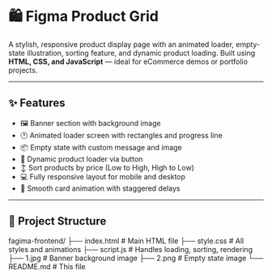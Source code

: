 # 🛍️ Figma Product Grid

A stylish, responsive product display page with an animated loader, empty-state illustration, sorting feature, and dynamic product loading. Built using **HTML, CSS, and JavaScript** — ideal for eCommerce demos or portfolio projects.

---

## ✨ Features

- 🖼️ Banner section with background image
- 🕐 Animated loader screen with rectangles and progress line
- 📦 Empty state with custom message and image
- 🛒 Dynamic product loader via button
- ↕️ Sort products by price (Low to High, High to Low)
- 💻 Fully responsive layout for mobile and desktop
- 🧠 Smooth card animation with staggered delays

---

## 📁 Project Structure

fagima-frontend/
├── index.html # Main HTML file
├── style.css # All styles and animations
├── script.js # Handles loading, sorting, rendering
├── 1.jpg # Banner background image
├── 2.png # Empty state image
└── README.md # This file

